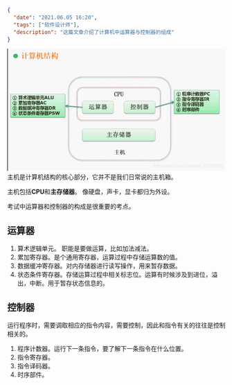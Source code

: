```json
{
  "date": "2021.06.05 16:20",
  "tags": ["软件设计师"],
  "description": "这篇文章介绍了计算机中运算器与控制器的组成"
}
```

![在这里插入图片描述](../../../assets/content/ruankao/sjs/2.05/01.png)
主机是计算机结构的核心部分，它并不是我们日常说的主机箱。

主机包括**CPU**和**主存储器**。
像硬盘，声卡，显卡都归为外设。

考试中运算器和控制器的构成是很重要的考点。

## 运算器 
1. 算术逻辑单元。 职能是要做运算，比如加法减法。
2. 累加寄存器。是个通用寄存器，运算过程中存储运算数的值。
3. 数据缓冲寄存器。对内存储器进行读写操作，用来暂存数据。
4. 状态条件寄存器。存储运算过程中相关标志位。运算有时候涉及到进位，溢出，中断。用于暂存状态信息的。


## 控制器 
运行程序时，需要调取相应的指令内容，需要控制，因此和指令有关的往往是控制相关的。
1. 程序计数器。运行下一条指令，要了解下一条指令在什么位置。
2. 指令寄存器。
3. 指令译码器。
4. 时序部件。